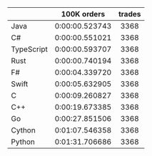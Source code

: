 ||100K orders|trades|
-|:-:|:-:|
|Java|0:00:00.523743|3368|
|C#|0:00:00.551021|3368|
|TypeScript|0:00:00.593707|3368|
|Rust|0:00:00.740194|3368|
|F#|0:00:04.339720|3368|
|Swift|0:00:05.632905|3368|
|C|0:00:09.260827|3368|
|C++|0:00:19.673385|3368|
|Go|0:00:27.851506|3368|
|Cython|0:01:07.546358|3368|
|Python|0:01:31.706686|3368|


